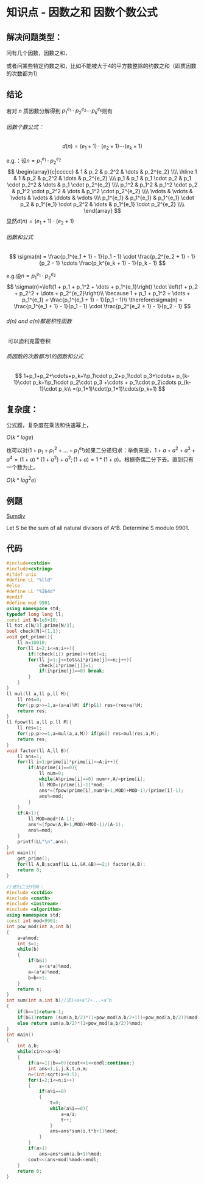# 知识点 - 因数之和 因数个数公式



## 解决问题类型：

问有几个因数，因数之和，

或者问某些特定约数之和，比如不能被大于4的平方数整除的约数之和（即质因数的次数都为1）

## 结论

若对 $n$ 质因数分解得到 $p_1^{e_1} \cdot p_2^{e_2} \cdots p_k^{e_k}$则有

###### 因数个数公式：

$$
d(n) = (e_1 + 1) \cdot (e_2 + 1) \cdots (e_k + 1)
$$

e.g.：设$n = p_1^{e_1} \cdot p_2^{e_2}$
$$
\begin{array}{c|ccccc}
& 1 & p_2 & p_2^2 & \dots & p_2^{e_2} \\\\
\hline
1 & 1 & p_2 & p_2^2 & \dots & p_2^{e_2} \\\\
p_1 & p_1 & p_1 \cdot p_2 & p_1 \cdot p_2^2 & \dots & p_1 \cdot p_2^{e_2} \\\\
p_1^2 & p_1^2 & p_1^2 \cdot p_2 & p_1^2 \cdot p_2^2 & \dots & p_1^2 \cdot p_2^{e_2} \\\\
\vdots & \vdots & \vdots & \vdots & \ddots & \vdots \\\\
p_1^{e_1} & p_1^{e_1} & p_1^{e_1} \cdot p_2 & p_1^{e_1} \cdot p_2^2 & \dots & p_1^{e_1} \cdot p_2^{e_2} \\\\
\end{array}
$$
显然$d(n)=(e_1 + 1) \cdot (e_2 + 1)$



###### 因数和公式

$$
\sigma(n) = \frac{p_1^{e_1 + 1} - 1}{p_1 - 1} \cdot \frac{p_2^{e_2 + 1} - 1}{p_2 - 1} \cdots \frac{p_k^{e_k + 1} - 1}{p_k - 1}
$$

e.g.设$n = p_1^{e_1} \cdot p_2^{e_2}$
$$
\sigma(n)=\left(1 + p_1 + p_1^2 + \dots + p_1^{e_1}\right) \cdot \left(1 + p_2 + p_2^2 + \dots + p_2^{e_2}\right)\\
\because 1 + p_1 + p_1^2 + \dots + p_1^{e_1} = \frac{p_1^{e_1 + 1} - 1}{p_1 - 1}\\
\therefore\sigma(n)  = \frac{p_1^{e_1 + 1} - 1}{p_1 - 1} \cdot \frac{p_2^{e_2 + 1} - 1}{p_2 - 1}
$$

######  $d(n)$ and $\sigma(n)$都是积性函数

​	可以迪利克雷卷积

###### 质因数的次数都为1的因数和公式

$$
1+p_1+p_2+\cdots+p_k+\\p_1\cdot p_2+p_1\cdot p_3+\cdots+ p_{k-1}\cdot p_k+\\p_1\cdot p_2\cdot p_3 +\cdots + p_1\cdot p_2\cdots p_{k-1}\cdot p_k\\
=(p_1+1)\cdot(p_1+1)\cdots(p_k+1)
$$



## 复杂度：

公式题，复杂度在乘法和快速幂上，

$O(k*log e)$

也可以对$\left(1 + p_1 + p_1^2 + \dots + p_1^{e_1}\right)$如果二分递归求：举例来说，$1+a+a^2+a^3+a^4=(1+a)*(1+a^2)+a^2;(1+a)=1*(1+a)$。根据奇偶二分下去。直到只有一个数为止。

$O(k*log^2 e)$

## 例题

[Sumdiv](http://poj.org/problem?id=1845)

 Let S be the sum of all natural divisors of A^B. Determine S modulo 9901.



## 代码

```cpp
#include<cstdio>
#include<cstring>
#ifdef unix
#define LL "%lld"
#else
#define LL "%I64d"
#endif
#define mod 9901 
using namespace std;
typedef long long ll;
const int N=1e5+10;
ll tot,c[N/3],prime[N/3];
bool check[N]={1,1};
void get_prime(){
    ll n=10010;
    for(ll i=2;i<=n;i++){
        if(!check[i]) prime[++tot]=i;
        for(ll j=1;j<=tot&&i*prime[j]<=n;j++){
            check[i*prime[j]]=1;
            if(i%prime[j]==0) break;
        }
    }
}
ll mul(ll a,ll p,ll M){
    ll res=0;
    for(;p;p>>=1,a=(a+a)%M) if(p&1) res=(res+a)%M;
    return res;
}
ll fpow(ll a,ll p,ll M){
    ll res=1;
    for(;p;p>>=1,a=mul(a,a,M)) if(p&1) res=mul(res,a,M);
    return res;
}
void factor(ll A,ll B){
    ll ans=1;
    for(ll i=1;prime[i]*prime[i]<=A;i++){
        if(A%prime[i]==0){
            ll num=0;
            while(A%prime[i]==0) num++,A/=prime[i];
            ll MOD=(prime[i]-1)*mod;
            ans*=(fpow(prime[i],num*B+1,MOD)+MOD-1)/(prime[i]-1);
            ans%=mod;
        }
    }
    if(A>1){
        ll MOD=mod*(A-1);
        ans*=(fpow(A,B+1,MOD)+MOD-1)/(A-1);
        ans%=mod;
    }
    printf(LL"\n",ans);
}
int main(){
    get_prime();
    for(ll A,B;scanf(LL LL,&A,&B)==2;) factor(A,B);
    return 0;
}
```

```cpp
//递归二分代码：
#include <cstdio>
#include <cmath>
#include <iostream>
#include <algorithm>
using namespace std;
const int mod=9901;
int pow_mod(int a,int b)
{
	a=a%mod;
	int s=1;
	while(b)
	{
		if(b&1)
			s=(s*a)%mod;
		a=(a*a)%mod;
		b=b>>1;
	}
	return s;
}
int sum(int a,int b)//求1+a+a^2+...+a^b
{
	if(b==1)return 1;
	if(b&1)return (sum(a,b/2)*(1+pow_mod(a,b/2+1))+pow_mod(a,b/2))%mod;
	else return sum(a,b/2)*(1+pow_mod(a,b/2))%mod;
}
int main()
{
	int a,b;
	while(cin>>a>>b)
	{
	 	if(a<=1||b==0){cout<<1<<endl;continue;}
		int ans=1,i,j,k,t,n,m;
		n=(int)sqrt(a+0.5);
		for(i=2;i<=n;i++)
		{
			if(a%i==0)
			{
				t=0;
				while(a%i==0){
					a=a/i;
					t++;
				}
				ans=ans*sum(i,t*b+1)%mod;
			}
		}
		if(a>1)
			ans=ans*sum(a,b+1)%mod;
		cout<<(ans+mod)%mod<<endl;	
	}
	return 0;
}
```


